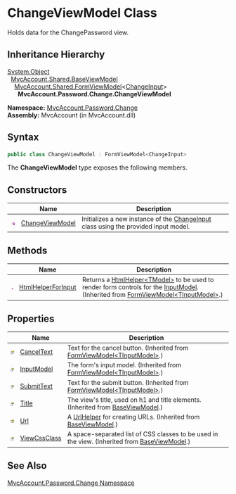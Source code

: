 ChangeViewModel Class
=====================
Holds data for the ChangePassword view.


Inheritance Hierarchy
---------------------
[System.Object][1]  
  [MvcAccount.Shared.BaseViewModel][2]  
    [MvcAccount.Shared.FormViewModel][3]&lt;[ChangeInput][4]>  
      **MvcAccount.Password.Change.ChangeViewModel**  

**Namespace:** [MvcAccount.Password.Change][5]  
**Assembly:** MvcAccount (in MvcAccount.dll)

Syntax
------

```csharp
public class ChangeViewModel : FormViewModel<ChangeInput>
```

The **ChangeViewModel** type exposes the following members.


Constructors
------------

                 | Name                 | Description                                                                              
---------------- | -------------------- | ---------------------------------------------------------------------------------------- 
![Public method] | [ChangeViewModel][6] | Initializes a new instance of the [ChangeInput][4] class using the provided input model. 


Methods
-------

                 | Name                    | Description                                                                                                                                           
---------------- | ----------------------- | ----------------------------------------------------------------------------------------------------------------------------------------------------- 
![Public method] | [HtmlHelperForInput][7] | Returns a [HtmlHelper&lt;TModel>][8] to be used to render form controls for the [InputModel][9]. (Inherited from [FormViewModel&lt;TInputModel>][3].) 


Properties
----------

                      | Name               | Description                                                                                        
--------------------- | ------------------ | -------------------------------------------------------------------------------------------------- 
![Public property]    | [CancelText][10]   | Text for the cancel button. (Inherited from [FormViewModel&lt;TInputModel>][3].)                   
![Public property]    | [InputModel][9]    | The form's input model. (Inherited from [FormViewModel&lt;TInputModel>][3].)                       
![Public property]    | [SubmitText][11]   | Text for the submit button. (Inherited from [FormViewModel&lt;TInputModel>][3].)                   
![Public property]    | [Title][12]        | The view's title, used on h1 and title elements. (Inherited from [BaseViewModel][2].)              
![Protected property] | [Url][13]          | A [UrlHelper][14] for creating URLs. (Inherited from [BaseViewModel][2].)                          
![Public property]    | [ViewCssClass][15] | A space-separated list of CSS classes to be used in the view. (Inherited from [BaseViewModel][2].) 


See Also
--------
[MvcAccount.Password.Change Namespace][5]  

[1]: http://msdn.microsoft.com/en-us/library/e5kfa45b
[2]: ../../MvcAccount.Shared/BaseViewModel/README.md
[3]: ../../MvcAccount.Shared/FormViewModel_1/README.md
[4]: ../ChangeInput/README.md
[5]: ../README.md
[6]: _ctor.md
[7]: ../../MvcAccount.Shared/FormViewModel_1/HtmlHelperForInput.md
[8]: http://msdn.microsoft.com/en-us/library/dd492619
[9]: ../../MvcAccount.Shared/FormViewModel_1/InputModel.md
[10]: ../../MvcAccount.Shared/FormViewModel_1/CancelText.md
[11]: ../../MvcAccount.Shared/FormViewModel_1/SubmitText.md
[12]: ../../MvcAccount.Shared/BaseViewModel/Title.md
[13]: ../../MvcAccount.Shared/BaseViewModel/Url.md
[14]: http://msdn.microsoft.com/en-us/library/dd492578
[15]: ../../MvcAccount.Shared/BaseViewModel/ViewCssClass.md
[Public method]: ../../_icons/pubmethod.gif "Public method"
[Public property]: ../../_icons/pubproperty.gif "Public property"
[Protected property]: ../../_icons/protproperty.gif "Protected property"